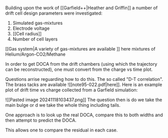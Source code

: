 Building upon the work of [[Garfield++|Heather and Griffin]] a number of drift cell design parameters were investigated:

1. Simulated gas-mixtures
2. Electrode voltage
3. [[Cell radius]]
4. Number of cell layers

[[Gas system|A variety of gas-mixtures are available ]] here mixtures of Helium/Argon-CO2/Methane

In order to get DOCA from the drift chambers (using which the trajectory can be reconstructed), one must convert from the charge vs time plot.

Questions arrise reguarding how to do this. The so called "D-T correlation". The brass tacks are available ![[note95-022.pdf|here]].
Here is an example plot of drift time vs charge collected from a Garfield simulation:

![[Pasted image 20241118103437.png]]
The question then is do we take the main bulge or d we take the whole thing including tails.

One approach is to look up the real DOCA, compare this to both widths and then attempt to predict the DOCA. 

This allows one to compare the residual in each case.

